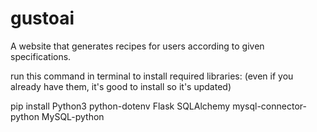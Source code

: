 # gustoai
A website that generates recipes for users according to given specifications.

run this command in terminal to install required libraries:
(even if you already have them, it's good to install so it's updated)

pip install Python3 python-dotenv Flask SQLAlchemy mysql-connector-python MySQL-python
